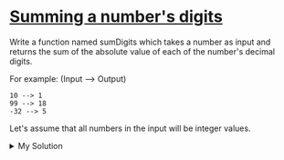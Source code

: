 # [Summing a number's digits](https://www.codewars.com/kata/52f3149496de55aded000410)

Write a function named sumDigits which takes a number as input and returns the sum of the absolute value of each of the number's decimal digits.

For example: (Input --> Output)

```
10 --> 1
99 --> 18
-32 --> 5
```

Let's assume that all numbers in the input will be integer values.

<details><summary>My Solution</summary>

```js
function sumDigits(number) {
  if (number === 0) return 0
  return Math.abs(number)
    .toString()
    .split('')
    .reduce((a, b) => +a + +b)
}
```

</details>
